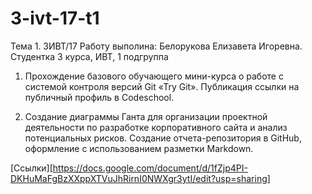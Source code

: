 # 3-ivt-17-t1
Тема 1. 3ИВТ/17
Работу выполина: Белорукова Елизавета Игоревна. Студентка 3 курса, ИВТ, 1 подгруппа

1. Прохождение базового обучающего мини-курса о работе с системой контроля версий Git «Try Git». Публикация ссылки на публичный профиль в Codeschool.

2. Создание диаграммы Ганта для организации проектной деятельности по разработке корпоративного сайта и анализ потенциальных рисков. Создание отчета-репозитория в GitHub, оформление с использованием разметки Markdown.

[Ссылки][https://docs.google.com/document/d/1fZjp4PI-DKHuMaFgBzXXppXTVuJhRirnI0NWXgr3ytI/edit?usp=sharing]
